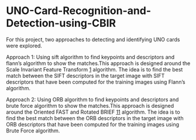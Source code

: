 # UNO-Card-Recognition-and-Detection-using-CBIR
 
For this project, two approaches to detecting and identifying UNO cards were
explored.

Approach 1: Using sift algorithm to find keypoints and descriptors and flann’s
algorithm to show the matches.This approach is designed around the Scale Invariant Feature Transform [1](SIFT) algorithm. The idea is to find the best
match between the SIFT descriptors in the target image with SIFT descriptors
that have been computed for the training images using Flann’s algorithm.

Approach 2: Using ORB algorithm to find keypoints and descriptors and
brute force algorithm to show the matches.This approach is designed around
the Oriented FAST and Rotated BRIEF [11](ORB) algorithm. The idea is to
find the best match between the ORB descriptors in the target image with ORB
descriptors that have been computed for the training images using Brute Force
algorithm.
